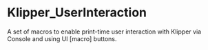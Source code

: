 # Klipper_UserInteraction
A set of macros to enable print-time user interaction with Klipper via Console and using UI [macro] buttons.
